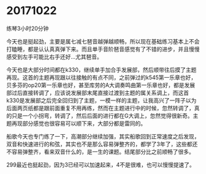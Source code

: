 # 20171022

练琴3小时20分钟

今天也是挺起劲，主要是属七减七琶音越弹越顺畅，所以现在基础练习基本上不会打瞌睡，都是认认真真弹下来。而且单手音阶琶音感觉有了不错的进步，并且慢慢感受到左手可能比右手还好...尤其琶音。

今天也是大部分时间都在k330，继续单手加合手发展部，然后顺带往后摸了主题再现。这首的主题再现跟以往接触的有点不同，之前弹过的k545第一乐章也好，贝多芬的op20第一乐章也好，甚至库劳的A大调奏鸣曲第一乐章也好，都是发展部过后直接转调了，应该说发展部末尾直接过渡到主题的属关系调上，而这首k330是发展部之后完全回归到了主题，一模一样的主题，让我高兴了一阵子以为后面两页纸都是跟前面重复不用再练，然而在主题进行中的时候，忽然转调了，真的只是一个小拐弯，转调了，然后后面的进行都在G大调上，忽然觉得很新奇。主题再现部分感觉也很容易可以顺下来，大部分都是雷同的。

船歌今天也专门练了一下，高潮部分继续加强，其实船歌回到正常速度之后发现，双音和快速进行的和弦，其实也不是那么容易弹整齐的，都学了3年了，这些都还不容易弹整齐，看来双音什么的，是一生的课题。结尾部分比之前顺畅了很多。

299最近也挺起劲，因为3已经可以加速起来，4不是很难，也可以慢慢提速了。
